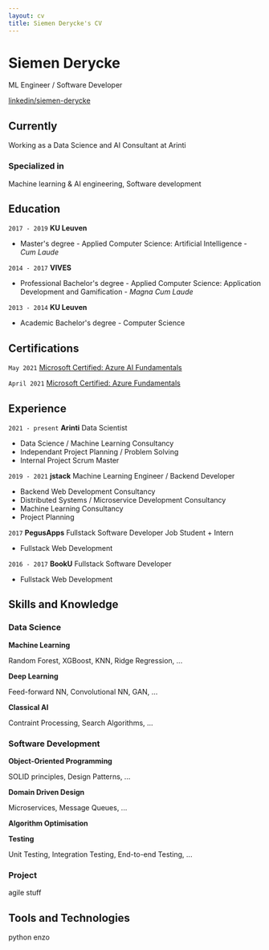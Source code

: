 ```yaml
---
layout: cv
title: Siemen Derycke's CV
---
```


# Siemen Derycke

ML Engineer / Software Developer

<div id="webaddress">
<a href="https://www.linkedin.com/in/siemen-derycke/">linkedin/siemen-derycke</a>
</div>

## Currently

Working as a Data Science and AI Consultant at Arinti

### Specialized in

Machine learning & AI engineering, Software development

## Education

`2017 - 2019`
**KU Leuven**

- Master's degree - Applied Computer Science: Artificial Intelligence - _Cum Laude_

`2014 - 2017`
**VIVES**

- Professional Bachelor's degree - Applied Computer Science: Application Development and Gamification - _Magna Cum Laude_

`2013 - 2014`
**KU Leuven**

- Academic Bachelor's degree - Computer Science

## Certifications

`May 2021`
[Microsoft Certified: Azure AI Fundamentals](https://www.credly.com/badges/74e6464a-f88b-49eb-a1a6-dd607de1387b)

`April 2021`
[Microsoft Certified: Azure Fundamentals](https://www.credly.com/badges/828e60c1-4d97-425e-b8d3-100a515d53d3)

## Experience

`2021 - present`
**Arinti** Data Scientist

- Data Science / Machine Learning Consultancy
- Independant Project Planning / Problem Solving
- Internal Project Scrum Master

`2019 - 2021`
**jstack** Machine Learning Engineer / Backend Developer

- Backend Web Development Consultancy
- Distributed Systems / Microservice Development Consultancy
- Machine Learning Consultancy
- Project Planning

`2017`
**PegusApps** Fullstack Software Developer Job Student + Intern

- Fullstack Web Development

`2016 - 2017`
**BookU** Fullstack Software Developer

- Fullstack Web Development

## Skills and Knowledge

### Data Science

**Machine Learning**

Random Forest, XGBoost, KNN, Ridge Regression, ...

**Deep Learning**

Feed-forward NN, Convolutional NN, GAN, ...

**Classical AI**

Contraint Processing, Search Algorithms, ...

### Software Development

**Object-Oriented Programming**

SOLID principles, Design Patterns, ...

**Domain Driven Design**

Microservices, Message Queues, ...

**Algorithm Optimisation**

**Testing**

Unit Testing, Integration Testing, End-to-end Testing, ...

### Project

agile stuff

## Tools and Technologies

python enzo

<!--
            |         | Python     | Pandas      |

| | | | | Scikit |
| | | | | Tensorflow |
| | | | | Keras |
| | Deep Learning | | | NLTK |
| | | | | Pyspark |
| | | | | |
| | Classical AI | | | |
| Software Development | Object-Oriented Programming | | Java | Java EE |
| | | | | Spring |
| | Functional Programming | | | Thymeleaf |
| | | | Python | Flask |
| | | | | |
| | Algorithm Optimisation | | Javascript | Typescript |
| | | | | NestJS |
| | | | | NextJS |
| | | | C# | ASP.NET MVC |
| | | | | Razor |
| | | | Prolog | |
| | | | Haskell | | -->
